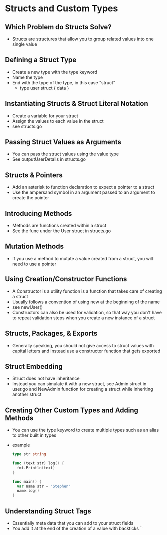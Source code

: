 # Structs and Custom Types

## Which Problem do Structs Solve?

- Structs are structures that allow you to group related values into one single value

## Defining a Struct Type

- Create a new type with the type keyword
- Name the type
- End with the type of the type, in this case "struct"
  - type user struct {
    data
    }

## Instantiating Structs & Struct Literal Notation

- Create a variable for your struct
- Assign the values to each value in the struct
- see structs.go

## Passing Struct Values as Arguments

- You can pass the struct values using the value type
- See outputUserDetails in structs.go

## Structs & Pointers

- Add an asterisk to function declaration to expect a pointer to a struct
- Use the ampersand symbol in an argument passed to an argument to create the pointer

## Introducing Methods

- Methods are functions created within a struct
- See the func under the User struct in structs.go

## Mutation Methods

- If you use a method to mutate a value created from a struct, you will need to use a pointer

## Using Creation/Constructor Functions

- A Constructor is a utility function is a function that takes care of creating a struct
- Usually follows a convention of using new at the beginning of the name
- see newUser()
- Constructors can also be used for validation, so that way you don't have to repeat validation steps when you create a new instance of a struct

## Structs, Packages, & Exports

- Generally speaking, you should not give access to struct values with capital letters and instead use a constructor function that gets exported

## Struct Embedding

- Struct does not have inheritance
- Instead you can simulate it with a new struct, see Admin struct in user.go and NewAdmin function for creating a struct while inheriting another struct

## Creating Other Custom Types and Adding Methods

- You can use the type keyword to create multiple types such as an alias to other built in types
- example

  ```Go
  type str string

  func (text str) log() {
    fmt.Println(text)
  }

  func main() {
    var name str = "Stephen"
    name.log()
  }
  ```

## Understanding Struct Tags

- Essentially meta data that you can add to your struct fields
- You add it at the end of the creation of a value with backticks ``
